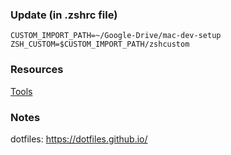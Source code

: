 ### Update (in .zshrc file)
```
CUSTOM_IMPORT_PATH=~/Google-Drive/mac-dev-setup
ZSH_CUSTOM=$CUSTOM_IMPORT_PATH/zshcustom
```

### Resources
[Tools](/tools)

### Notes
dotfiles: https://dotfiles.github.io/

